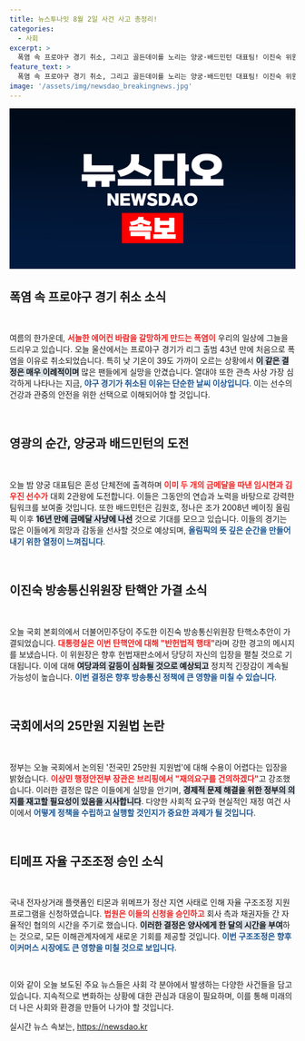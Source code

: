 ```yaml
---
title: 뉴스투나잇 8월 2일 사건 사고 총정리!
categories:
  - 사회
excerpt: >
  폭염 속 프로야구 경기 취소, 그리고 골든데이를 노리는 양궁·배드민턴 대표팀! 이진숙 위원장 탄핵안이 통과된 가운데, 정부는 25만원 지원법 수용에 강력 반대 의사를 밝혔습니다. 주요 뉴스 놓치지 마세요!
feature_text: >
  폭염 속 프로야구 경기 취소, 그리고 골든데이를 노리는 양궁·배드민턴 대표팀! 이진숙 위원장 탄핵안이 통과된 가운데, 정부는 25만원 지원법 수용에 강력 반대 의사를 밝혔습니다. 주요 뉴스 놓치지 마세요!
image: '/assets/img/newsdao_breakingnews.jpg'
---
```


<p><img src="/assets/img/newsdao_breakingnews.jpg" alt="flaretime 속보" /></p>

<h2 data-ke-size="size26">폭염 속 프로야구 경기 취소 소식</h2>

<p data-ke-size="size16">&nbsp;</p>

<p>여름의 한가운데, <b><span style="color: #ee2323;">서늘한 에어컨 바람을 갈망하게 만드는 폭염이</span></b> 우리의 일상에 그늘을 드리우고 있습니다. 오늘 울산에서는 프로야구 경기가 리그 출범 43년 만에 처음으로 폭염을 이유로 취소되었습니다. 특히 낮 기온이 39도 가까이 오르는 상황에서 <b><span style="background-color: #21538527;">이 같은 결정은 매우 이례적이며</span></b> 많은 팬들에게 실망을 안겼습니다. 열대야 또한 관측 사상 가장 심각하게 나타나는 지금, <b><span style="color: #1a5490;">야구 경기가 취소된 이유는 단순한 날씨 이상입니다</span></b>. 이는 선수의 건강과 관중의 안전을 위한 선택으로 이해되어야 할 것입니다.</p>

<p data-ke-size="size16">&nbsp;</p>

<h2 data-ke-size="size26">영광의 순간, 양궁과 배드민턴의 도전</h2>

<p data-ke-size="size16">&nbsp;</p>

<p>오늘 밤 양궁 대표팀은 혼성 단체전에 출격하며 <b><span style="color: #ee2323;">이미 두 개의 금메달을 따낸 임시현과 김우진 선수가</span></b> 대회 2관왕에 도전합니다. 이들은 그동안의 연습과 노력을 바탕으로 강력한 팀워크를 보여줄 것입니다. 또한 배드민턴은 김원호, 정나은 조가 2008년 베이징 올림픽 이후 <b><span style="background-color: #21538527;">16년 만에 금메달 사냥에 나선</span></b> 것으로 기대를 모으고 있습니다. 이들의 경기는 많은 이들에게 희망과 감동을 선사할 것으로 예상되며, <b><span style="color: #1a5490;">올림픽의 뜻 깊은 순간을 만들어내기 위한 열정이 느껴집니다</span></b>.</p>

<p data-ke-size="size16">&nbsp;</p>

<h2 data-ke-size="size26">이진숙 방송통신위원장 탄핵안 가결 소식</h2>

<p data-ke-size="size16">&nbsp;</p>

<p>오늘 국회 본회의에서 더불어민주당이 주도한 이진숙 방송통신위원장 탄핵소추안이 가결되었습니다. <b><span style="color: #ee2323;">대통령실은 이번 탄핵안에 대해 "반헌법적 행태"</span></b>라며 강한 경고의 메시지를 보냈습니다. 이 위원장은 향후 헌법재판소에서 당당히 자신의 입장을 펼칠 것으로 기대됩니다. 이에 대해 <b><span style="background-color: #21538527;">여당과의 갈등이 심화될 것으로 예상되고</span></b> 정치적 긴장감이 계속될 가능성이 높습니다. <b><span style="color: #1a5490;">이번 결정은 향후 방송통신 정책에 큰 영향을 미칠 수 있습니다</span></b>.</p>

<p data-ke-size="size16">&nbsp;</p>

<h2 data-ke-size="size26">국회에서의 25만원 지원법 논란</h2>

<p data-ke-size="size16">&nbsp;</p>

<p>정부는 오늘 국회에서 논의된 '전국민 25만원 지원법'에 대해 수용이 어렵다는 입장을 밝혔습니다. <b><span style="color: #ee2323;">이상민 행정안전부 장관은 브리핑에서 "재의요구를 건의하겠다"</span></b>고 강조했습니다. 이러한 결정은 많은 이들에게 실망을 안기며, <b><span style="background-color: #21538527;">경제적 문제 해결을 위한 정부의 의지를 재고할 필요성이 있음을 시사합니다</span></b>. 다양한 사회적 요구와 현실적인 재정 여건 사이에서 <b><span style="color: #1a5490;">어떻게 정책을 수립하고 실행할 것인지가 중요한 과제가 될 것입니다</span></b>.</p>

<p data-ke-size="size16">&nbsp;</p>

<h2 data-ke-size="size26">티메프 자율 구조조정 승인 소식</h2>

<p data-ke-size="size16">&nbsp;</p>

<p>국내 전자상거래 플랫폼인 티몬과 위메프가 정산 지연 사태로 인해 자율 구조조정 지원 프로그램을 신청하였습니다. <b><span style="color: #ee2323;">법원은 이들의 신청을 승인하고</span></b> 회사 측과 채권자들 간 자율적인 협의의 시간을 주기로 했습니다. <b><span style="background-color: #21538527;">이러한 결정은 양사에게 한 달의 시간을 부여</span></b>하는 것으로, 모든 이해관계자에게 새로운 기회를 제공할 것입니다. <b><span style="color: #1a5490;">이번 구조조정은 향후 이커머스 시장에도 큰 영향을 미칠 것으로 보입니다</span></b>.</p>

<p data-ke-size="size16">&nbsp;</p>

<p>이와 같이 오늘 보도된 주요 뉴스들은 사회 각 분야에서 발생하는 다양한 사건들을 담고 있습니다. 지속적으로 변화하는 상황에 대한 관심과 대응이 필요하며, 이를 통해 미래의 더 나은 사회와 환경을 만들어 나가야 할 것입니다.</p>
실시간 뉴스 속보는, <a href="https://newsdao.kr" rel="dofollow">https://newsdao.kr</a>


